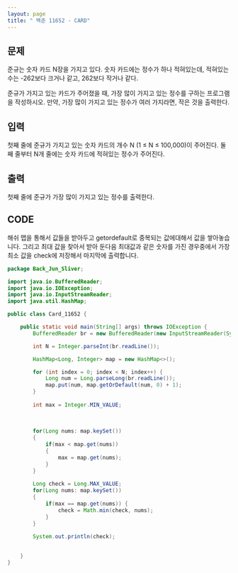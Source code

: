 ```yaml
---
layout: page
title: " 백준 11652 - CARD"
---
```



## 문제

준규는 숫자 카드 N장을 가지고 있다. 숫자 카드에는 정수가 하나 적혀있는데, 적혀있는 수는 -262보다 크거나 같고, 262보다 작거나 같다.

준규가 가지고 있는 카드가 주어졌을 때, 가장 많이 가지고 있는 정수를 구하는 프로그램을 작성하시오. 만약, 가장 많이 가지고 있는 정수가 여러 가지라면, 작은 것을 출력한다.

## 입력

첫째 줄에 준규가 가지고 있는 숫자 카드의 개수 N (1 ≤ N ≤ 100,000)이 주어진다. 둘째 줄부터 N개 줄에는 숫자 카드에 적혀있는 정수가 주어진다.

## 출력

첫째 줄에 준규가 가장 많이 가지고 있는 정수를 출력한다.



## CODE

해쉬 맵을 통해서 값들을 받아두고 getordefault로 중복되는 값에대해서 값을 쌓아놓습니다.
그리고 최대 값을 찾아서 받아 둔다음 최대값과 같은 숫자를 가진 경우중에서 가장 최소 값을 check에 저장해서 마지막에 출력합니다.


```java
package Back_Jun_Sliver;

import java.io.BufferedReader;
import java.io.IOException;
import java.io.InputStreamReader;
import java.util.HashMap;

public class Card_11652 {

	public static void main(String[] args) throws IOException {
		BufferedReader br = new BufferedReader(new InputStreamReader(System.in));

		int N = Integer.parseInt(br.readLine());

		HashMap<Long, Integer> map = new HashMap<>();

		for (int index = 0; index < N; index++) {
			Long num = Long.parseLong(br.readLine());
			map.put(num, map.getOrDefault(num, 0) + 1);
		}
		
		int max = Integer.MIN_VALUE;
		
		
		
		for(Long nums: map.keySet())
		{
			if(max < map.get(nums))
			{
				max = map.get(nums);
			}
		}
		
		Long check = Long.MAX_VALUE;
		for(Long nums: map.keySet())
		{
			if(max == map.get(nums)) {
				check = Math.min(check, nums);
			}
		}
		
		System.out.println(check);
		

	}
}

```

